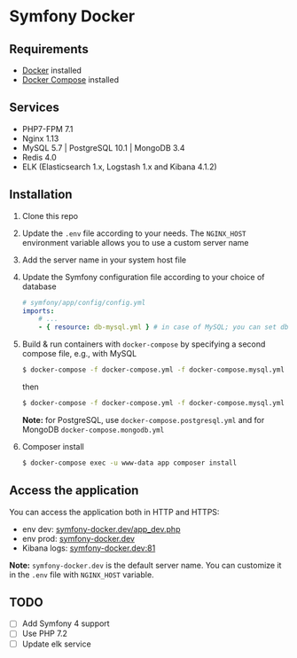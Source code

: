 # Symfony Docker

##  Requirements

- [Docker](https://docs.docker.com/engine/installation/) installed
- [Docker Compose](https://docs.docker.com/compose/install/) installed

## Services

- PHP7-FPM 7.1
- Nginx 1.13
- MySQL 5.7 | PostgreSQL 10.1 | MongoDB 3.4
- Redis 4.0
- ELK (Elasticsearch 1.x, Logstash 1.x and Kibana 4.1.2)

## Installation

1. Clone this repo

2. Update the `.env` file according to your needs. The `NGINX_HOST` environment variable allows you to use a custom server name

3. Add the server name in your system host file

4. Update the Symfony configuration file according to your choice of database
    ```yaml
    # symfony/app/config/config.yml
    imports:
        # ...
        - { resource: db-mysql.yml } # in case of MySQL; you can set db-postgresql.yml or db-mongodb.yml
    ```

5. Build & run containers with `docker-compose` by specifying a second compose file, e.g., with MySQL 
    ```bash
    $ docker-compose -f docker-compose.yml -f docker-compose.mysql.yml build
    ```
    then
    ```bash
    $ docker-compose -f docker-compose.yml -f docker-compose.mysql.yml up -d
    ```
    **Note:** for PostgreSQL, use `docker-compose.postgresql.yml` and for MongoDB `docker-compose.mongodb.yml`

6. Composer install
    ```bash
    $ docker-compose exec -u www-data app composer install
    ```

## Access the application

You can access the application both in HTTP and HTTPS:

- env dev: [symfony-docker.dev/app_dev.php](http://symfony-docker.dev/app_dev.php)
- env prod: [symfony-docker.dev](http://symfony-docker.dev)
- Kibana logs: [symfony-docker.dev:81](http://symfony-docker.dev:81)

**Note:** `symfony-docker.dev` is the default server name. You can customize it in the `.env` file with `NGINX_HOST` variable.

## TODO
- [ ] Add Symfony 4 support
- [ ] Use PHP 7.2
- [ ] Update elk service